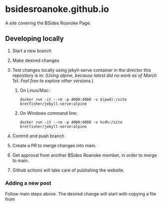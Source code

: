 # bsidesroanoke.github.io

A site covering the BSides Roanoke Page.

## Developing locally


1. Start a new branch
2. Make desired changes
3. Test changes locally using jekyll-serve container in the director this repository is in: (*Using alpine, because latest did no work as of March 1st. Feel free to explore other versions.*)

   1. On Linux/Mac:

          docker run -it --rm -p 4000:4000 -v $(pwd):/site bretfisher/jekyll-serve:alpine

   2. On Windows command line:

          docker run -it --rm -p 4000:4000 -v %cd%:/site bretfisher/jekyll-serve:alpine

4. Commit and push branch
5. Create a PR to merge changes into main.
6. Get approval from another BSides Roanoke member, in order to merge to main.
7. Github actions will take care of publishing the website.

### Adding a new post

Follow main steps above.  The desired change will start with copying a file from
